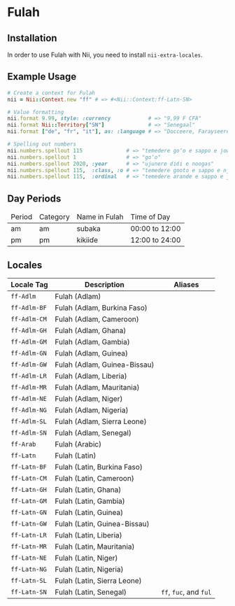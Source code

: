 <!-- This file has been generated. Source: languages/_template.md.erb -->

# Fulah

## Installation

In order to use Fulah with Nii, you need to install `nii-extra-locales`.

## Example Usage

``` ruby
# Create a context for Fulah
nii = Nii::Context.new "ff" # => #<Nii::Context:ff-Latn-SN>

# Value formatting
nii.format 9.99, style: :currency            # => "9,99 F CFA"
nii.format Nii::Territory["SN"]              # => "Senegaal"
nii.format ["de", "fr", "it"], as: :language # => "Docceere, Farayseere, Italiyeere"

# Spelling out numbers
nii.numbers.spellout 115              # => "temedere goʼo e sappo e jowi"
nii.numbers.spellout 1                # => "goʼo"
nii.numbers.spellout 2020, :year      # => "ujunere ɗiɗi e noogas"
nii.numbers.spellout 115,  :class, :o # => "temedere gooto e sappo e njowo"
nii.numbers.spellout 115,  :ordinal   # => "temedere arande e sappo e jowaɓo"
```

## Day Periods


<table>
  <thead>
    <tr>
      <td>Period</td>
      <td>Category</td>
      <td>Name in Fulah</td>
      <td>Time of Day</td>
    </tr>
  </thead>
  <tbody>
    <tr>
      <td>am</td>
      <td>am</td>
      <td>subaka</td>
      <td>00:00 to 12:00</td>
    </tr>
    <tr>
      <td>pm</td>
      <td>pm</td>
      <td>kikiiɗe</td>
      <td>12:00 to 24:00</td>
    </tr>
  </tbody>
</table>



## Locales

<table>
  <thead>
    <tr>
      <th>Locale Tag</th>
      <th>Description</th>
      <th>Aliases</th>
    </tr>
  </thead>
  <tbody>
    <tr>
      <td><code>ff-Adlm</code></td>
      <td>Fulah (Adlam)</td>
      <td></td>
    </tr>
    <tr>
      <td><code>ff-Adlm-BF</code></td>
      <td>Fulah (Adlam, Burkina Faso)</td>
      <td></td>
    </tr>
    <tr>
      <td><code>ff-Adlm-CM</code></td>
      <td>Fulah (Adlam, Cameroon)</td>
      <td></td>
    </tr>
    <tr>
      <td><code>ff-Adlm-GH</code></td>
      <td>Fulah (Adlam, Ghana)</td>
      <td></td>
    </tr>
    <tr>
      <td><code>ff-Adlm-GM</code></td>
      <td>Fulah (Adlam, Gambia)</td>
      <td></td>
    </tr>
    <tr>
      <td><code>ff-Adlm-GN</code></td>
      <td>Fulah (Adlam, Guinea)</td>
      <td></td>
    </tr>
    <tr>
      <td><code>ff-Adlm-GW</code></td>
      <td>Fulah (Adlam, Guinea-Bissau)</td>
      <td></td>
    </tr>
    <tr>
      <td><code>ff-Adlm-LR</code></td>
      <td>Fulah (Adlam, Liberia)</td>
      <td></td>
    </tr>
    <tr>
      <td><code>ff-Adlm-MR</code></td>
      <td>Fulah (Adlam, Mauritania)</td>
      <td></td>
    </tr>
    <tr>
      <td><code>ff-Adlm-NE</code></td>
      <td>Fulah (Adlam, Niger)</td>
      <td></td>
    </tr>
    <tr>
      <td><code>ff-Adlm-NG</code></td>
      <td>Fulah (Adlam, Nigeria)</td>
      <td></td>
    </tr>
    <tr>
      <td><code>ff-Adlm-SL</code></td>
      <td>Fulah (Adlam, Sierra Leone)</td>
      <td></td>
    </tr>
    <tr>
      <td><code>ff-Adlm-SN</code></td>
      <td>Fulah (Adlam, Senegal)</td>
      <td></td>
    </tr>
    <tr>
      <td><code>ff-Arab</code></td>
      <td>Fulah (Arabic)</td>
      <td></td>
    </tr>
    <tr>
      <td><code>ff-Latn</code></td>
      <td>Fulah (Latin)</td>
      <td></td>
    </tr>
    <tr>
      <td><code>ff-Latn-BF</code></td>
      <td>Fulah (Latin, Burkina Faso)</td>
      <td></td>
    </tr>
    <tr>
      <td><code>ff-Latn-CM</code></td>
      <td>Fulah (Latin, Cameroon)</td>
      <td></td>
    </tr>
    <tr>
      <td><code>ff-Latn-GH</code></td>
      <td>Fulah (Latin, Ghana)</td>
      <td></td>
    </tr>
    <tr>
      <td><code>ff-Latn-GM</code></td>
      <td>Fulah (Latin, Gambia)</td>
      <td></td>
    </tr>
    <tr>
      <td><code>ff-Latn-GN</code></td>
      <td>Fulah (Latin, Guinea)</td>
      <td></td>
    </tr>
    <tr>
      <td><code>ff-Latn-GW</code></td>
      <td>Fulah (Latin, Guinea-Bissau)</td>
      <td></td>
    </tr>
    <tr>
      <td><code>ff-Latn-LR</code></td>
      <td>Fulah (Latin, Liberia)</td>
      <td></td>
    </tr>
    <tr>
      <td><code>ff-Latn-MR</code></td>
      <td>Fulah (Latin, Mauritania)</td>
      <td></td>
    </tr>
    <tr>
      <td><code>ff-Latn-NE</code></td>
      <td>Fulah (Latin, Niger)</td>
      <td></td>
    </tr>
    <tr>
      <td><code>ff-Latn-NG</code></td>
      <td>Fulah (Latin, Nigeria)</td>
      <td></td>
    </tr>
    <tr>
      <td><code>ff-Latn-SL</code></td>
      <td>Fulah (Latin, Sierra Leone)</td>
      <td></td>
    </tr>
    <tr>
      <td><code>ff-Latn-SN</code></td>
      <td>Fulah (Latin, Senegal)</td>
      <td><code>ff</code>, <code>fuc</code>, and <code>ful</code></td>
    </tr>
  </tbody>
</table>

